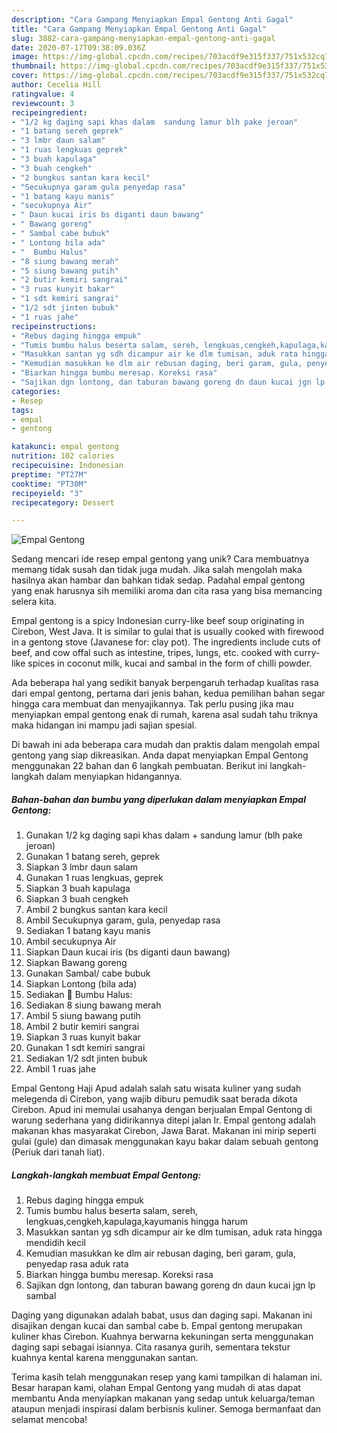 ```yaml
---
description: "Cara Gampang Menyiapkan Empal Gentong Anti Gagal"
title: "Cara Gampang Menyiapkan Empal Gentong Anti Gagal"
slug: 3882-cara-gampang-menyiapkan-empal-gentong-anti-gagal
date: 2020-07-17T09:38:09.036Z
image: https://img-global.cpcdn.com/recipes/703acdf9e315f337/751x532cq70/empal-gentong-foto-resep-utama.jpg
thumbnail: https://img-global.cpcdn.com/recipes/703acdf9e315f337/751x532cq70/empal-gentong-foto-resep-utama.jpg
cover: https://img-global.cpcdn.com/recipes/703acdf9e315f337/751x532cq70/empal-gentong-foto-resep-utama.jpg
author: Cecelia Hill
ratingvalue: 4
reviewcount: 3
recipeingredient:
- "1/2 kg daging sapi khas dalam  sandung lamur blh pake jeroan"
- "1 batang sereh geprek"
- "3 lmbr daun salam"
- "1 ruas lengkuas geprek"
- "3 buah kapulaga"
- "3 buah cengkeh"
- "2 bungkus santan kara kecil"
- "Secukupnya garam gula penyedap rasa"
- "1 batang kayu manis"
- "secukupnya Air"
- " Daun kucai iris bs diganti daun bawang"
- " Bawang goreng"
- " Sambal cabe bubuk"
- " Lontong bila ada"
- "  Bumbu Halus"
- "8 siung bawang merah"
- "5 siung bawang putih"
- "2 butir kemiri sangrai"
- "3 ruas kunyit bakar"
- "1 sdt kemiri sangrai"
- "1/2 sdt jinten bubuk"
- "1 ruas jahe"
recipeinstructions:
- "Rebus daging hingga empuk"
- "Tumis bumbu halus beserta salam, sereh, lengkuas,cengkeh,kapulaga,kayumanis hingga harum"
- "Masukkan santan yg sdh dicampur air ke dlm tumisan, aduk rata hingga mendidih kecil"
- "Kemudian masukkan ke dlm air rebusan daging, beri garam, gula, penyedap rasa aduk rata"
- "Biarkan hingga bumbu meresap. Koreksi rasa"
- "Sajikan dgn lontong, dan taburan bawang goreng dn daun kucai jgn lp sambal"
categories:
- Resep
tags:
- empal
- gentong

katakunci: empal gentong 
nutrition: 102 calories
recipecuisine: Indonesian
preptime: "PT27M"
cooktime: "PT30M"
recipeyield: "3"
recipecategory: Dessert

---
```



![Empal Gentong](https://img-global.cpcdn.com/recipes/703acdf9e315f337/751x532cq70/empal-gentong-foto-resep-utama.jpg)

Sedang mencari ide resep empal gentong yang unik? Cara membuatnya memang tidak susah dan tidak juga mudah. Jika salah mengolah maka hasilnya akan hambar dan bahkan tidak sedap. Padahal empal gentong yang enak harusnya sih memiliki aroma dan cita rasa yang bisa memancing selera kita.

Empal gentong is a spicy Indonesian curry-like beef soup originating in Cirebon, West Java. It is similar to gulai that is usually cooked with firewood in a gentong stove (Javanese for: clay pot). The ingredients include cuts of beef, and cow offal such as intestine, tripes, lungs, etc. cooked with curry-like spices in coconut milk, kucai and sambal in the form of chilli powder.

Ada beberapa hal yang sedikit banyak berpengaruh terhadap kualitas rasa dari empal gentong, pertama dari jenis bahan, kedua pemilihan bahan segar hingga cara membuat dan menyajikannya. Tak perlu pusing jika mau menyiapkan empal gentong enak di rumah, karena asal sudah tahu triknya maka hidangan ini mampu jadi sajian spesial.


Di bawah ini ada beberapa cara mudah dan praktis dalam mengolah empal gentong yang siap dikreasikan. Anda dapat menyiapkan Empal Gentong menggunakan 22 bahan dan 6 langkah pembuatan. Berikut ini langkah-langkah dalam menyiapkan hidangannya.

<!--inarticleads1-->

##### Bahan-bahan dan bumbu yang diperlukan dalam menyiapkan Empal Gentong:

1. Gunakan 1/2 kg daging sapi khas dalam + sandung lamur (blh pake jeroan)
1. Gunakan 1 batang sereh, geprek
1. Siapkan 3 lmbr daun salam
1. Gunakan 1 ruas lengkuas, geprek
1. Siapkan 3 buah kapulaga
1. Siapkan 3 buah cengkeh
1. Ambil 2 bungkus santan kara kecil
1. Ambil Secukupnya garam, gula, penyedap rasa
1. Sediakan 1 batang kayu manis
1. Ambil secukupnya Air
1. Siapkan  Daun kucai iris (bs diganti daun bawang)
1. Siapkan  Bawang goreng
1. Gunakan  Sambal/ cabe bubuk
1. Siapkan  Lontong (bila ada)
1. Sediakan  💚 Bumbu Halus:
1. Sediakan 8 siung bawang merah
1. Ambil 5 siung bawang putih
1. Ambil 2 butir kemiri sangrai
1. Siapkan 3 ruas kunyit bakar
1. Gunakan 1 sdt kemiri sangrai
1. Sediakan 1/2 sdt jinten bubuk
1. Ambil 1 ruas jahe


Empal Gentong Haji Apud adalah salah satu wisata kuliner yang sudah melegenda di Cirebon, yang wajib diburu pemudik saat berada dikota Cirebon. Apud ini memulai usahanya dengan berjualan Empal Gentong di warung sederhana yang didirikannya ditepi jalan Ir. Empal gentong adalah makanan khas masyarakat Cirebon, Jawa Barat. Makanan ini mirip seperti gulai (gule) dan dimasak menggunakan kayu bakar dalam sebuah gentong (Periuk dari tanah liat). 

<!--inarticleads2-->

##### Langkah-langkah membuat Empal Gentong:

1. Rebus daging hingga empuk
1. Tumis bumbu halus beserta salam, sereh, lengkuas,cengkeh,kapulaga,kayumanis hingga harum
1. Masukkan santan yg sdh dicampur air ke dlm tumisan, aduk rata hingga mendidih kecil
1. Kemudian masukkan ke dlm air rebusan daging, beri garam, gula, penyedap rasa aduk rata
1. Biarkan hingga bumbu meresap. Koreksi rasa
1. Sajikan dgn lontong, dan taburan bawang goreng dn daun kucai jgn lp sambal


Daging yang digunakan adalah babat, usus dan daging sapi. Makanan ini disajikan dengan kucai dan sambal cabe b. Empal gentong merupakan kuliner khas Cirebon. Kuahnya berwarna kekuningan serta menggunakan daging sapi sebagai isiannya. Cita rasanya gurih, sementara tekstur kuahnya kental karena menggunakan santan. 

Terima kasih telah menggunakan resep yang kami tampilkan di halaman ini. Besar harapan kami, olahan Empal Gentong yang mudah di atas dapat membantu Anda menyiapkan makanan yang sedap untuk keluarga/teman ataupun menjadi inspirasi dalam berbisnis kuliner. Semoga bermanfaat dan selamat mencoba!
